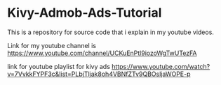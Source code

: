 # Kivy-Admob-Ads-Tutorial
This is a repository for source code that i explain in my youtube videos.

Link for my youtube channel is   https://www.youtube.com/channel/UCKuEnPtl9iozoWgTwUTezFA

link for youtube playlist for kivy ads  https://www.youtube.com/watch?v=7VvkkFYPF3c&list=PLbjTljak8oh4VBNfZTv9QBOsljaWOPE-p
